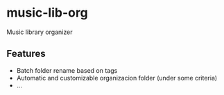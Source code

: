# music-lib-org
Music library organizer
## Features
* Batch folder rename based on tags
* Automatic and customizable organizacion folder (under some criteria)
* ...
